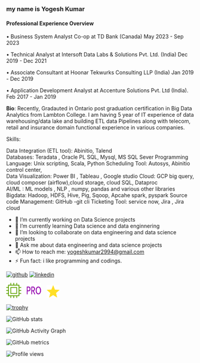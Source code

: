 ### my name is Yogesh Kumar
#### Professional Experience Overview 

•	Business System Analyst Co-op at TD Bank (Canada)                                                                             May 2023 - Sep 2023      

•	Technical Analyst at Intersoft Data Labs & Solutions Pvt. Ltd. (India)                                                        Dec 2019 - Dec 2021

•	Associate Consultant at Hoonar Tekwurks Consulting LLP       (India)                                                          Jan 2019 - Dec 2019 

•	Application Development Analyst at Accenture Solutions Pvt. Ltd  (India).                                                     Feb 2017 - Jan 2019



**Bio**:
Recently, Gradauted in Ontario post graduation certification in Big Data Analytics from Lambton College.
I am having 5 year of IT experience of data warehousing/data lake and building ETL data Pipelines along with telecom, retail and insurance domain functional experience in various companies.

Skills: 

Data Integration (ETL tool): Abinitio, Talend  
Databases: Teradata , Oracle PL SQL, Mysql, MS SQL Sever 
Programming Language: Unix scripting, Scala, Python 
Scheduling Tool: Autosys, Abinitio control center,  
Data Visualization: Power BI , Tableau , Google studio 
Cloud: GCP big query, cloud composer (airflow),cloud storage, cloud SQL, Dataproc   
AI/ML : ML models , NLP , numpy, pandas and various other libraries  
Bigdata: Hadoop, HDFS, Hive, Pig, Sqoop, Apcahe spark, pyspark 
Source code Management: GitHub -git cli 
Ticketing Tool: service now, Jira , Jira cloud

- 🔭 I’m currently working on Data Science projects 
- 🌱 I’m currently learning Data science and data enginnering 
- 👯 I’m looking to collaborate on data engineering and data science projects 
- 💬 Ask me about data engineering and data science projects 
- 📫 How to reach me: yogeshkumar2994@gmail.com 
- ⚡ Fun fact: i like programming and codings. 


[<img src='https://cdn.jsdelivr.net/npm/simple-icons@3.0.1/icons/github.svg' alt='github' height='40'>](https://github.com/ykumar2994)  [<img src='https://cdn.jsdelivr.net/npm/simple-icons@3.0.1/icons/linkedin.svg' alt='linkedin' height='40'>](https://www.linkedin.com/in/https://www.linkedin.com/in/yogesh-kumar-587697a9//)  

<a href='https://docs.github.com/en/developers'><img src='https://raw.githubusercontent.com/acervenky/animated-github-badges/master/assets/devbadge.gif' width='40' height='40'></a> <a href='https://github.com/pricing'><img src='https://raw.githubusercontent.com/acervenky/animated-github-badges/master/assets/pro.gif' width='40' height='40'></a> <a href='https://stars.github.com/'><img src='https://raw.githubusercontent.com/acervenky/animated-github-badges/master/assets/starbadge.gif' width='35' height='35'></a> 

[![trophy](https://github-profile-trophy.vercel.app/?username=ykumar2994)](https://github.com/ryo-ma/github-profile-trophy)

![GitHub stats](https://github-readme-stats.vercel.app/api?username=ykumar2994&show_icons=true)  

![GitHub Activity Graph](https://activity-graph.herokuapp.com/graph?username=ykumar2994)  

![GitHub metrics](https://metrics.lecoq.io/ykumar2994)  

![Profile views](https://gpvc.arturio.dev/ykumar2994)  
